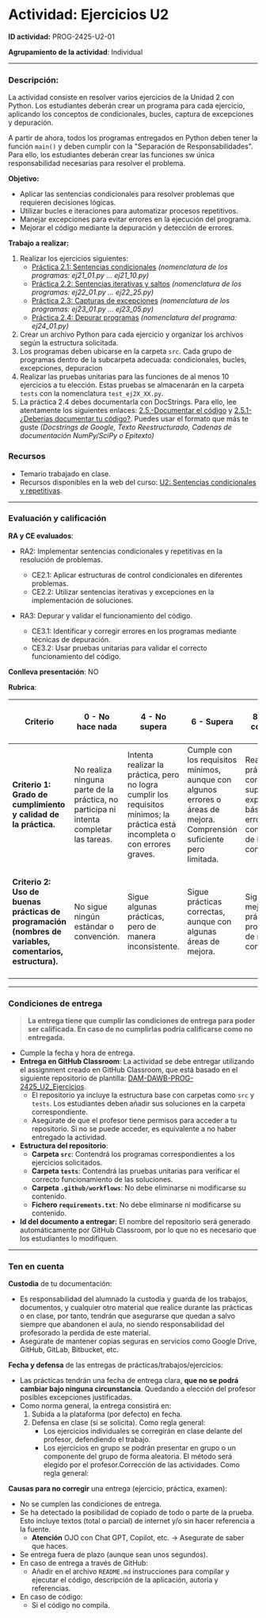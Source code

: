 # Actividad: **Ejercicios U2**

**ID actividad:** PROG-2425-U2-01

**Agrupamiento de la actividad**: Individual

---

### Descripción:

La actividad consiste en resolver varios ejercicios de la Unidad 2 con Python. Los estudiantes deberán crear un programa para cada ejercicio, aplicando los conceptos de condicionales, bucles, captura de excepciones y depuración.

A partir de ahora, todos los programas entregados en Python deben tener la función `main()` y deben cumplir con la "Separación de Responsabilidades". Para ello, los estudiantes deberán crear las funciones sw única responsabilidad necesarias para resolver el problema.

**Objetivo:**

- Aplicar las sentencias condicionales para resolver problemas que requieren decisiones lógicas.
- Utilizar bucles e iteraciones para automatizar procesos repetitivos.
- Manejar excepciones para evitar errores en la ejecución del programa.
- Mejorar el código mediante la depuración y detección de errores.

**Trabajo a realizar:**

1. Realizar los ejercicios siguientes:
   - [Práctica 2.1: Sentencias condicionales](https://revilofe.github.io/section1/u02/practica/PROG-U2.-Practica001/) *(nomenclatura de los programas: ej21_01.py ... ej21_10.py)*
   - [Práctica 2.2: Sentencias iterativas y saltos](https://revilofe.github.io/section1/u02/practica/PROG-U2.-Practica002/) *(nomenclatura de los programas: ej22_01.py ... ej22_25.py)*
   - [Práctica 2.3: Capturas de excepciones](https://revilofe.github.io/section1/u02/practica/PROG-U2.-Practica003/) *(nomenclatura de los programas: ej23_01.py ... ej23_05.py)*
   - [Práctica 2.4: Depurar programas](https://revilofe.github.io/section1/u02/practica/PROG-U2.-Practica004/) *(nomenclatura del programa: ej24_01.py)*
3. Crear un archivo Python para cada ejercicio y organizar los archivos según la estructura solicitada.
4. Los programas deben ubicarse en la carpeta `src`. Cada grupo de programas dentro de la subcarpeta adecuada: condicionales, bucles, excepciones, depuracion
5. Realizar las pruebas unitarias para las funciones de al menos 10 ejercicios a tu elección. Estas pruebas se almacenarán en la carpeta `tests` con la nomenclatura `test_ej2X_XX.py`.
6. La práctica 2.4 debes documentarla con DocStrings. Para ello, lee atentamente los siguientes enlaces: [2.5.-Documentar el código](https://revilofe.github.io/section1/u02/teoria/PROG-U2.5.-Documentar/) y [2.5.1-¿Deberías documentar tu código?](https://revilofe.github.io/section1/u02/teoria/PROG-U2.5.1.-DeberiasDocumentar/). Puedes usar el formato que más te guste *(Docstrings de Google, Texto Reestructurado, Cadenas de documentación NumPy/SciPy o Epitexto)*

### Recursos

- Temario trabajado en clase.
- Recursos disponibles en la web del curso: [U2: Sentencias condicionales y repetitivas](https://revilofe.github.io/section1/u02/).

---

### Evaluación y calificación

**RA y CE evaluados**: 

- RA2: Implementar sentencias condicionales y repetitivas en la resolución de problemas.
   - CE2.1: Aplicar estructuras de control condicionales en diferentes problemas.
   - CE2.2: Utilizar sentencias iterativas y excepciones en la implementación de soluciones.

- RA3: Depurar y validar el funcionamiento del código.
   - CE3.1: Identificar y corregir errores en los programas mediante técnicas de depuración.
   - CE3.2: Usar pruebas unitarias para validar el correcto funcionamiento del código.

**Conlleva presentación**: NO

**Rubrica**:

| **Criterio** | **0 - No hace nada** | **4 - No supera** | **6 - Supera** | **8 - Supera con notable** | **10 - Lo hace por encima de lo exigido** |
| --- | --- | --- | --- | --- | --- |
| **Criterio 1: Grado de cumplimiento y calidad de la práctica.** | No realiza ninguna parte de la práctica, no participa ni intenta completar las tareas. | Intenta realizar la práctica, pero no logra cumplir los requisitos mínimos; la práctica está incompleta o con errores graves. | Cumple con los requisitos mínimos, aunque con algunos errores o áreas de mejora. Comprensión suficiente pero limitada. | Realiza la práctica correctamente, superando las expectativas básicas. Pocos errores, buena comprensión de los conceptos. | Realiza la práctica de manera excepcional, con aportaciones originales. Sin errores y demuestra una comprensión profunda. |
| **Criterio 2: Uso de buenas prácticas de programación (nombres de variables, comentarios, estructura).** | No sigue ningún estándar o convención. | Sigue algunas prácticas, pero de manera inconsistente. | Sigue prácticas correctas, aunque con algunas áreas de mejora. | Sigue las mejores prácticas de programación de manera consistente. | Sigue de manera rigurosa las mejores prácticas y además aporta claridad y legibilidad extra al código. |

---

### Condiciones de entrega

> **La entrega tiene que cumplir las condiciones de entrega para poder ser calificada. En caso de no cumplirlas podría calificarse como no entregada.**

- Cumple la fecha y hora de entrega.
- **Entrega en GitHub Classroom**: La actividad se debe entregar utilizando el assignment creado en GitHub Classroom, que está basado en el siguiente repositorio de plantilla: [DAM-DAWB-PROG-2425_U2_Ejercicios](https://github.com/dcanoIESRafaelAlberti/DAM-DAWB-PROG-2425_U2_Ejercicios).
  - El repositorio ya incluye la estructura base con carpetas como `src` y `tests`. Los estudiantes deben añadir sus soluciones en la carpeta correspondiente.
  - Asegúrate de que el profesor tiene permisos para acceder a tu repositorio. Si no se puede acceder, es equivalente a no haber entregado la actividad.
- **Estructura del repositorio**:
    - **Carpeta `src`**: Contendrá los programas correspondientes a los ejercicios solicitados.
    - **Carpeta `tests`**: Contendrá las pruebas unitarias para verificar el correcto funcionamiento de las soluciones.
    - **Carpeta `.github/workflows`**: No debe eliminarse ni modificarse su contenido.
    - **Fichero `requirements.txt`**: No debe eliminarse ni modificarse su contenido.
- **Id del documento a entregar:** El nombre del repositorio será generado automáticamente por GitHub Classroom, por lo que no es necesario que los estudiantes lo modifiquen.

---

### Ten en cuenta

**Custodia** de tu documentación:

- Es responsabilidad del alumnado la custodia y guarda de los trabajos, documentos, y cualquier otro material que realice durante las prácticas o en clase, por tanto, tendrán que asegurarse que quedan a salvo siempre que abandonen el aula, no siendo responsabilidad del profesorado la perdida de este material.
- Asegúrate de mantener copias seguras en servicios como Google Drive, GitHub, GitLab, Bitbucket, etc.

**Fecha y defensa** de las entregas de prácticas/trabajos/ejercicios:

- Las prácticas tendrán una fecha de entrega clara, **que no se podrá cambiar bajo ninguna circunstancia**. Quedando a elección del profesor posibles excepciones justificadas.
- Como norma general, la entrega consistirá en:
    1. Subida a la plataforma (por defecto) en fecha.
    2. Defensa en clase (si se solicita). Como regla general:
        - Los ejercicios individuales se corregirán en clase delante del profesor, defendiendo el trabajo.
        - Los ejercicios en grupo se podrán presentar en grupo o un componente del grupo de forma aleatoria. El método será elegido por el profesor.Corrección de las actividades. Como regla general:

**Causas para no corregir** una entrega (ejercicio, práctica, examen):

- No se cumplen las condiciones de entrega.
- Se ha detectado la posibilidad de copiado de todo o parte de la prueba. Esto incluye textos (total o parcial) de internet y/o sin hacer referencia a la fuente.
    - **Atención** OJO con Chat GPT, Copilot, etc. -> Asegurate de saber que haces.
- Se entrega fuera de plazo (aunque sean unos segundos).
- En caso de entrega a través de GitHub:
    - Añadir en el archivo `README.md` instrucciones para compilar y ejecutar el código, descripción de la aplicación, autoría y referencias.
- En caso de código:
    - Si el código no compila.
